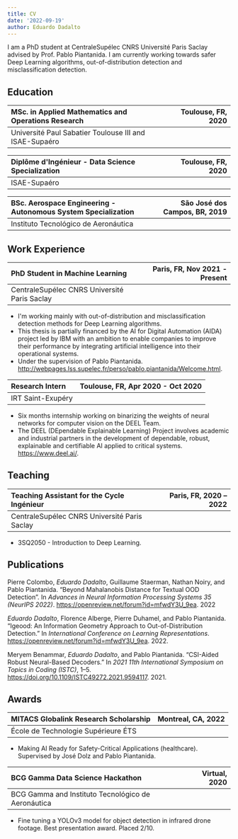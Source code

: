 ```yaml
---
title: CV
date: '2022-09-19'
author: Eduardo Dadalto
---
```


I am a PhD student at CentraleSupélec CNRS Université Paris Saclay advised by Prof. Pablo Piantanida. I am currently working towards safer Deep Learning algorithms, out-of-distribution detection and misclassification detection.

## Education

| MSc. in Applied Mathematics and Operations Research    | Toulouse, FR, 2020 |
| :----------------------------------------------------- | -----------------: |
| Université Paul Sabatier Toulouse III and ISAE-Supaéro |                    |

| Diplôme d'Ingénieur - Data Science Specialization | Toulouse, FR, 2020 |
| :------------------------------------------------ | -----------------: |
| ISAE-Supaéro                                      |                    |

| BSc. Aerospace Engineering - Autonomous System Specialization | São José dos Campos, BR, 2019 |
| :------------------------------------------------------------ | ----------------------------: |
| Instituto Tecnológico de Aeronáutica                          |                               |

## Work Experience

| PhD Student in Machine Learning              | Paris, FR, Nov 2021 - Present |
| :------------------------------------------- | ----------------------------: |
| CentraleSupélec CNRS Université Paris Saclay |                               |

- I'm working mainly with out-of-distribution and misclassification detection methods for Deep Learning algorithms.
- This thesis is partially financed by the AI for Digital Automation (AIDA) project led by IBM with an ambition to enable companies to improve their performance by integrating artificial intelligence into their operational systems.
- Under the supervision of Pablo Piantanida. http://webpages.lss.supelec.fr/perso/pablo.piantanida/Welcome.html.

| Research Intern   | Toulouse, FR, Apr 2020 - Oct 2020 |
| :---------------- | --------------------------------: |
| IRT Saint-Exupéry |                                   |

- Six months internship working on binarizing the weights of neural networks for computer vision on the DEEL Team.
- The DEEL (DEpendable Explainable Learning) Project involves academic and industrial partners in the development of dependable, robust, explainable and certifiable AI applied to critical systems. https://www.deel.ai/.

## Teaching

| Teaching Assistant for the Cycle Ingénieur   | Paris, FR, 2020 – 2022 |
| :------------------------------------------- | ---------------------: |
| CentraleSupélec CNRS Université Paris Saclay |                        |

- 3SQ2050 - Introduction to Deep Learning.

## Publications

Pierre Colombo, _Eduardo Dadalto_, Guillaume Staerman, Nathan Noiry, and Pablo Piantanida. “Beyond Mahalanobis Distance for Textual OOD Detection”. In _Advances in Neural Information Processing Systems 35 (NeurIPS 2022)_. https://openreview.net/forum?id=mfwdY3U_9ea. 2022

_Eduardo Dadalto_, Florence Alberge, Pierre Duhamel, and Pablo Piantanida. “Igeood: An Information Geometry Approach to Out-of-Distribution Detection.” In _International Conference on Learning Representations_. <https://openreview.net/forum?id=mfwdY3U_9ea>. 2022.

Meryem Benammar, _Eduardo Dadalto_, and Pablo Piantanida. “CSI-Aided Robust Neural-Based Decoders.” In _2021 11th International Symposium on Topics in Coding (ISTC)_, 1–5. <https://doi.org/10.1109/ISTC49272.2021.9594117>. 2021.

## Awards

| MITACS Globalink Research Scholarship | Montreal, CA, 2022 |
| :------------------------------------ | -----------------: |
| École de Technologie Supérieure ÉTS   |                    |

- Making AI Ready for Safety-Critical Applications (healthcare). Supervised by José Dolz and Pablo Piantanida.

| BCG Gamma Data Science Hackathon                   | Virtual, 2020 |
| :------------------------------------------------- | ------------: |
| BCG Gamma and Instituto Tecnológico de Aeronáutica |               |

- Fine tuning a YOLOv3 model for object detection in infrared drone footage. Best presentation award. Placed 2/10.

<!-- ## Projects -->

<!--
## Languages

- Portuguese (native), English (Cambridge C2 Proficiency), French (fluent), German (basics) -->
